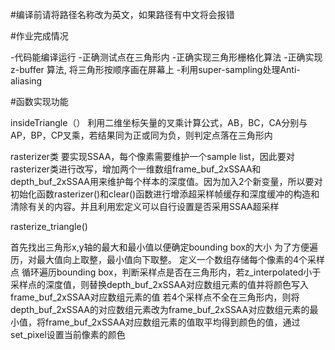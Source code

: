 #编译前请将路径名称改为英文，如果路径有中文将会报错

#作业完成情况

-代码能编译运行
-正确测试点在三角形内
-正确实现三角形栅格化算法
-正确实现 z-buffer 算法, 将三角形按顺序画在屏幕上
-利用super-sampling处理Anti-aliasing

#函数实现功能

insideTriangle（） 利用二维坐标矢量的叉乘计算公式，AB，BC，CA分别与AP，BP，CP叉乘，若结果同为正或同为负，则判定点落在三角形内

rasterizer类 要实现SSAA，每个像素需要维护一个sample list，因此要对rasterizer类进行改写，增加两个一维数组frame_buf_2xSSAA和depth_buf_2xSSAA用来维护每个样本的深度值。因为加入2个新变量，所以要对初始化函数rasterizer()和clear()函数进行增添超采样帧缓存和深度缓冲的构造和清除有关的内容。并且利用宏定义可以自行设置是否采用SSAA超采样

rasterize_triangle()

首先找出三角形x,y轴的最大和最小值以便确定bounding box的大小
为了方便遍历，对最大值向上取整，最小值向下取整。
定义一个数组存储每个像素的4个采样点
循环遍历bounding box，判断采样点是否在三角形内，若z_interpolated小于采样点的深度值，则替换depth_buf_2xSSAA对应数组元素的值并将颜色写入frame_buf_2xSSAA对应数组元素的值
若4个采样点不全在三角形内，则将depth_buf_2xSSAA的对应数组元素改为frame_buf_2xSSAA对应数组元素的最小值，将frame_buf_2xSSAA对应数组元素的值取平均得到颜色的值，通过set_pixel设置当前像素的颜色